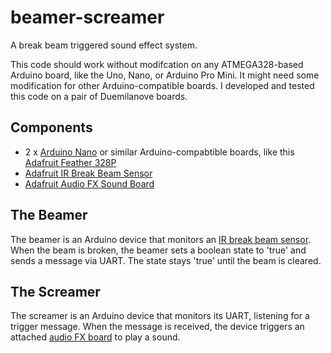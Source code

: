 # beamer-screamer

A break beam triggered sound effect system.

This code should work without modifcation on any ATMEGA328-based Arduino board, like the Uno, Nano, or Arduino Pro Mini. It might need some modification for other Arduino-compatible boards. I developed and tested this code on a pair of Duemilanove boards.

## Components

- 2 x [Arduino Nano](https://store-usa.arduino.cc/products/arduino-nano?selectedStore=us) or similar Arduino-compabtible boards, like this [Adafruit Feather 328P](https://www.adafruit.com/product/3458)
- [Adafruit IR Break Beam Sensor](https://www.adafruit.com/product/2168)
- [Adafruit Audio FX Sound Board](https://www.adafruit.com/product/2220) 

## The Beamer

The beamer is an Arduino device that monitors an [IR break beam sensor](https://www.adafruit.com/product/2168). When the beam is broken, the beamer sets a boolean state to 'true' and sends a message via UART. The state stays 'true' until the beam is cleared.

## The Screamer

The screamer is an Arduino device that monitors its UART, listening for a trigger message. When the message is received, the device triggers an attached [audio FX board](https://www.adafruit.com/product/2220) to play a sound.
